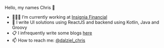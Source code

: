 Hello, my names Chris 👋

- 🧑🏻‍💻 I’m currently working at [Insignia Financial](https://www.linkedin.com/company/ioof/)
- 🌱 I write UI solutions using ReactJS and backend using Kotlin, Java and Groovy
- 📋 I infrequently write some blogs [here](https://christopherdalziel.medium.com/)
- 📫 How to reach me: [@dalziel_chris](https://twitter.com/dalziel_chris)

<!-- ![Chris's github stats](https://github-readme-stats.vercel.app/api?username=ChristopherDalziel)
